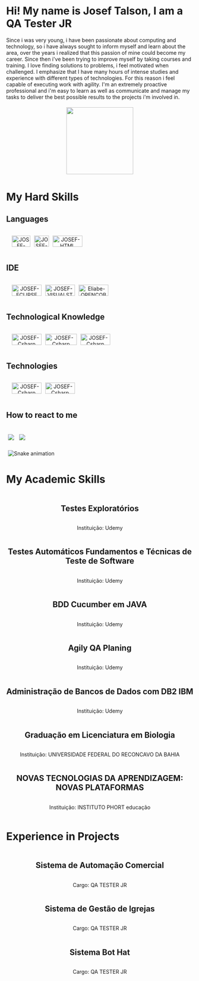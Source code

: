 # Hi! My name is Josef Talson, I am a QA Tester JR

Since i was very young, i have been passionate about computing and technology, so i have always sought to inform myself and learn about the area, over the years i realized that this passion of mine could become my career. Since then i've been trying to improve myself by taking courses and training. I love finding solutions to problems, i feel motivated when challenged. I emphasize that I have many hours of intense studies and experience with different types of technologies. For this reason i feel capable of executing work with agility. I'm an extremely proactive professional and i'm easy to learn as well as communicate and manage my tasks to deliver the best possible results to the projects i'm involved in.


<div align="center" style="display: grid; grid-template-rows: auto auto auto; ">
  <a href="https://github.com/JOSEFTALSON">
  <img height="180em" src="https://github-readme-stats.vercel.app/api?username=JOSEFTALSON&show_icons=true&theme=dracula&include_all_commits=true&count_private=true"/>

  
</a>
</div>

# My Hard Skills

## Languages

<div align="center" style="display: grid; grid-template-rows: auto auto auto; grid-template-columns: auto">
<a href="https://github.com/JOSEFTALSON" style="margin:10px; display:flex">
    
  <img align="center" alt="JOSEF-Java" height="30" width="50" src="https://img.shields.io/badge/Java-ED8B00?style=for-the-badge&logo=java&logoColor=white">

  
   <img align="center" alt="JOSEF-COBOL" height="30" width="40" src="https://img.shields.io/badge/COBOL-777BB4?style=for-the-badge&logo=COBOL&logoColor=white">

<img align="center" alt="JOSEF-HTML" height="30" width="80" src="https://img.shields.io/badge/HTML-000000?style=for-the-badge&logo=HTML&logoColor=white">



</a>
  </div>

## IDE

<div align="center" style="display: grid; grid-template-rows: auto auto auto; grid-template-columns: auto">
<a href="https://github.com/JOSEFTALSON" style="margin:10px; display:flex">
  <img align="center" alt="JOSEF-ECLIPSE" height="30" width="80" src="https://img.shields.io/badge/ECLIPSE-DD0031?style=for-the-badge&logo=ECLIPSE&logoColor=white">

<img align="center" alt="JOSEF-VISUALSTUDIOCODE" height="30" width="80" src="https://img.shields.io/badge/VISUAL STUDIO CODE-3880FF?style=for-the-badge&logo=VISUALSTUDIOCODE&logoColor=white">

<img align="center" alt="Eliabe-OPENCOBOL" height="30" width="80" src="https://img.shields.io/badge/OPEN COBOL-FF2D20?style=for-the-badge&logo=&logoColor=white">


</a>
  </div> 

## Technological Knowledge

<div align="center" style="display: grid; grid-template-rows: auto auto auto; grid-template-columns: auto">
<a href="https://github.com/JOSEFTALSON" style="margin:10px; display:flex">
  <img align="center" alt="JOSEF-Csharp" height="30" width="80" src="https://img.shields.io/badge/AGILE TESTING-00000F?style=for-the-badge&logo=AGILETESTING&logoColor=white"> 

<img align="center" alt="JOSEF-Csharp" height="30" width="85" src="https://img.shields.io/badge/testing automation-316192?style=for-the-badge&logo=testingautomationColor=white"> 

<img align="center" alt="JOSEF-Csharp" height="30" width="80" src="https://img.shields.io/badge/TESTING PLANIG-4EA94B?style=for-the-badge&logo=TESTING&logoColor=white"> 

</a>
  </div>

## Technologies

<div align="center" style="display: grid; grid-template-rows: auto auto auto; grid-template-columns: auto">
<a href="https://github.com/JOSEFTALSON" style="margin:10px; display:flex">
  
  <img align="center" alt="JOSEF-Csharp" height="30" width="80" src="https://img.shields.io/badge/CUCUMBER-6DB33F?style=for-the-badge&logo=CUCUMBER&logoColor=white">

<img align="center" alt="JOSEF-Csharp" height="30" width="80" src="https://img.shields.io/badge/POSTMAN-07405E?style=for-the-badge&logo=POSTMAN&logoColor=white"> 

</a>
  </div>


## How to react to me

<div>
<br>
  <a href = "jtalson19@gmail.com"><img src="https://img.shields.io/badge/-Gmail-%23333?style=for-the-badge&logo=gmail&logoColor=red" target="_blank"></a>
  <a href="https://www.linkedin.com/in/josef-teixeira-araujo-9813ab186/" target="_blank"><img src="https://img.shields.io/badge/-LinkedIn-%230077B5?style=for-the-badge&logo=linkedin&logoColor=white" target="_blank"></a>

![Snake animation](https://github.com/JOSEFTALSON/JOSEFTALSON/blob/output/github-contribution-grid-snake.svg)

</div>

# My Academic Skills

<div align="center" style="display: grid; grid-template-rows: auto auto auto; grid-template-columns: auto">

## Testes Exploratórios

Instituição: Udemy

## Testes Automáticos Fundamentos e Técnicas de Teste de Software
Instituição: Udemy

## BDD Cucumber em JAVA

Instituição: Udemy

## Agily QA Planing
Instituição: Udemy

## Administração de Bancos de Dados com DB2 IBM

Instituição: Udemy

## Graduação em Licenciatura em Biologia
Instituição: UNIVERSIDADE FEDERAL DO RECONCAVO DA BAHIA

## NOVAS TECNOLOGIAS DA APRENDIZAGEM: NOVAS PLATAFORMAS
Instituição: INSTITUTO PHORT educação
</div>

# Experience in Projects

<div align="center" style="display: grid; grid-template-rows: auto auto auto; grid-template-columns: auto">

## Sistema de Automação Comercial

Cargo: QA TESTER JR

## Sistema de Gestão de Igrejas

Cargo: QA TESTER JR

## Sistema Bot Hat

Cargo: QA TESTER JR


</div>

<style>

img{
    margin:5px;
}

</style>
